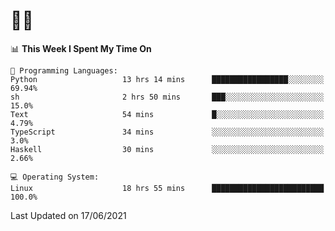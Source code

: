 # 👨‍💻
<!--START_SECTION:waka-->
📊 **This Week I Spent My Time On** 

```text
💬 Programming Languages: 
Python                   13 hrs 14 mins      █████████████████░░░░░░░░   69.94% 
sh                       2 hrs 50 mins       ███░░░░░░░░░░░░░░░░░░░░░░   15.0% 
Text                     54 mins             █░░░░░░░░░░░░░░░░░░░░░░░░   4.79% 
TypeScript               34 mins             ░░░░░░░░░░░░░░░░░░░░░░░░░   3.0% 
Haskell                  30 mins             ░░░░░░░░░░░░░░░░░░░░░░░░░   2.66%

💻 Operating System: 
Linux                    18 hrs 55 mins      █████████████████████████   100.0%

```


 Last Updated on 17/06/2021
<!--END_SECTION:waka-->
